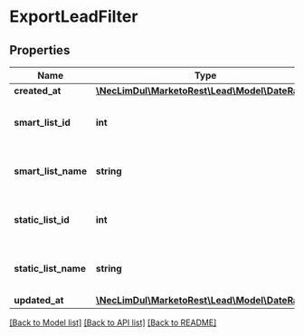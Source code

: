 # ExportLeadFilter

## Properties
Name | Type | Description | Notes
------------ | ------------- | ------------- | -------------
**created_at** | [**\NecLimDul\MarketoRest\Lead\Model\DateRange**](DateRange.md) |  | 
**smart_list_id** | **int** | Id of smart list to retrieve leads from | 
**smart_list_name** | **string** | Name of smart list to retrieve leads from | 
**static_list_id** | **int** | Id of static list to retrieve leads from | 
**static_list_name** | **string** | Name of static list to retrieve leads from | 
**updated_at** | [**\NecLimDul\MarketoRest\Lead\Model\DateRange**](DateRange.md) |  | 

[[Back to Model list]](../README.md#documentation-for-models) [[Back to API list]](../README.md#documentation-for-api-endpoints) [[Back to README]](../README.md)


